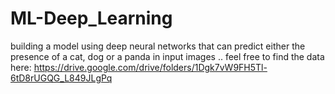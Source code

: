 # ML-Deep_Learning
building a model using deep neural networks that can predict either the presence of a cat, dog or a panda in input images
.. feel free to find the data here:
https://drive.google.com/drive/folders/1Dgk7vW9FH5Tl-6tD8rUGQG_L849JLgPq
